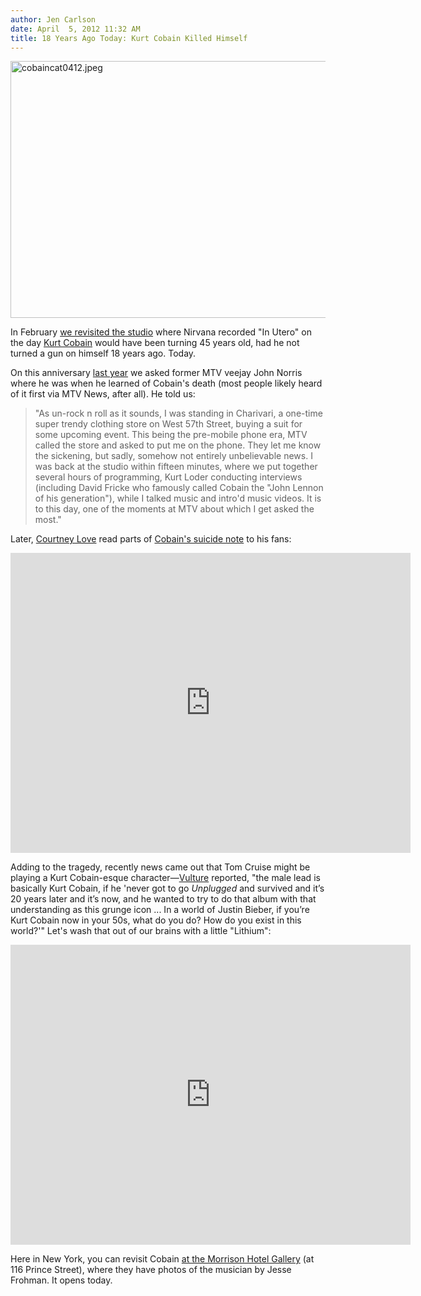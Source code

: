 ```yaml
---
author: Jen Carlson
date: April  5, 2012 11:32 AM
title: 18 Years Ago Today: Kurt Cobain Killed Himself
---
```


<p><span class="mt-enclosure mt-enclosure-image" style="display: inline;"> <img alt="cobaincat0412.jpeg" src="https://web.archive.org/web/20120602101938im_/http://gothamist.com/attachments/arts_jen/cobaincat0412.jpeg" width="640" height="411" class="image-none"> </span></p>

<p>In February <a href="https://web.archive.org/web/20120602101938/http://gothamist.com/2012/02/20/kurt_cobain_1.php#photo-1">we revisited the studio</a> where Nirvana recorded &quot;In Utero&quot; on the day <a href="https://web.archive.org/web/20120602101938/http://gothamist.com/tags/kurtcobain">Kurt Cobain</a> would have been turning 45 years old, had he not turned a gun on himself 18 years ago. Today.</p>

<p>On this anniversary <a href="https://web.archive.org/web/20120602101938/http://gothamist.com/2011/04/05/john_norris_on_finding_out_kurt_cob.php">last year</a> we asked former MTV veejay John Norris where he was when he learned of Cobain&apos;s death (most people likely heard of it first via MTV News, after all). He told us:</p>

<blockquote>&quot;As un-rock n roll as it sounds, I was standing in Charivari, a one-time super trendy clothing store on West 57th Street, buying a suit for some upcoming event. This being the pre-mobile phone era, MTV called the store and asked to put me on the phone. They let me know the sickening, but sadly, somehow not entirely unbelievable news. I was back at the studio within fifteen minutes, where we put together several hours of programming, Kurt Loder conducting interviews (including David Fricke who famously called Cobain the &quot;John Lennon of his generation&quot;), while I talked music and intro&apos;d music videos. It is to this day, one of the moments at MTV about which I get asked the most.&quot;</blockquote>

<p>Later, <a href="https://web.archive.org/web/20120602101938/http://gothamist.com/2011/12/15/in_defense_of_courtney_love_who_is.php">Courtney Love</a> read parts of <a href="https://web.archive.org/web/20120602101938/http://upload.wikimedia.org/wikipedia/en/0/00/Kurt%27sNote.jpg">Cobain&apos;s suicide note</a> to his fans:</p>

<p><iframe width="640" height="480" src="https://web.archive.org/web/20120602101938if_/http://www.youtube.com/embed/BgWdZNZiat0" frameborder="0" allowfullscreen></iframe></p>

<p>Adding to the tragedy, recently news came out that Tom Cruise might be playing a Kurt Cobain-esque character&#x2014;<a href="https://web.archive.org/web/20120602101938/http://www.vulture.com/2012/04/tom-cruise-could-basically-play-kurt-cobain-in-clint-eastwood-film.html">Vulture</a> reported, &quot;the male lead is basically Kurt Cobain, if he &apos;never got to go <em>Unplugged</em> and survived and it&#x2019;s 20 years later and it&#x2019;s now, and he wanted to try to do that album with that understanding as this grunge icon ... In a world of Justin Bieber, if you&#x2019;re Kurt Cobain now in your 50s, what do you do? How do you exist in this world?&apos;&quot; Let&apos;s wash that out of our brains with a little &quot;Lithium&quot;:</p>

<p><iframe width="640" height="480" src="https://web.archive.org/web/20120602101938if_/http://www.youtube.com/embed/jSy3UvVwQ8g" frameborder="0" allowfullscreen></iframe></p>

<p>Here in New York, you can revisit Cobain <a href="https://web.archive.org/web/20120602101938/https://www.morrisonhotelgallery.com/set/default.aspx?setID=1992">at the Morrison Hotel Gallery</a> (at 116 Prince Street), where they have photos of the musician by Jesse Frohman. It opens today.</p>